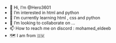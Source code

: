 - 👋 Hi, I’m @Hero3601
- 👀 I’m interested in html and python
- 🌱 I’m currently learning html , css and python
- 💞️ I’m looking to collaborate on ...
- 📫 How to reach me on discord : mohamed_eldeeb
- 🗺️ I am from 🇴🇲

<!---
Hero3601/Hero3601 is a ✨ special ✨ repository because its `README.md` (this file) appears on your GitHub profile.
You can click the Preview link to take a look at your changes.
--->
